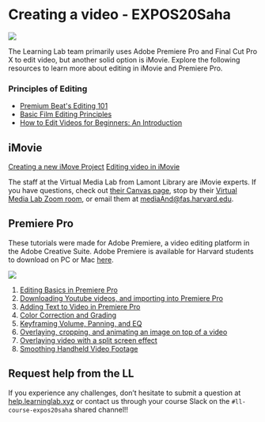 # Creating a video - EXPOS20Saha

![](https://dxlm84u5gf2hs.cloudfront.net/wp-content/uploads/2019/12/Depositphotos_167269670_l-2015-1024x576.jpg)

The Learning Lab team primarily uses Adobe Premiere Pro and Final Cut Pro X to edit video, but another solid option is iMovie. Explore the following resources to learn more about editing in iMovie and Premiere Pro.

### Principles of Editing

- [Premium Beat's Editing 101](https://www.premiumbeat.com/blog/video-editing-101/)
- [Basic Film Editing Principles](https://motionarray.com/learn/filmmaking/basic-film-editing-principles/)
- [How to Edit Videos for Beginners: An Introduction](https://www.borrowlenses.com/blog/how-to-edit-video-for-beginners/)

## iMovie

[Creating a new iMove Project](https://support.apple.com/en-us/HT210410)
[Editing video in iMovie](https://support.apple.com/en-us/HT210430)

The staff at the Virtual Media Lab from Lamont Library are iMovie experts. If you have questions, check out [their Canvas page](https://canvas.harvard.edu/courses/73232/pages/getting-started-with-video-editing), stop by their [Virtual Media Lab Zoom room](http://bit.ly/lamontzoom), or email them at [mediaAnd@fas.harvard.edu](mailto:mediaand@fas.harvard.edu).

## Premiere Pro

These tutorials were made for Adobe Premiere, a video editing platform in the Adobe Creative Suite. Adobe Premiere is available for Harvard students to download on PC or Mac [here](https://harvard.service-now.com/ithelp/www.poetry.fas.harvard.edu?id=kb_article&sys_id=9f3244d3dba304d430ed1dca489619e0).

![](https://files.slack.com/files-pri/T0HTW3H0V-F012LNC0N5R/screen_shot_2020-04-27_at_11.12.25_am.png?pub_secret=6f516904db)
1. [Editing Basics in Premiere Pro](http://resources.learninglab.xyz/simple/people/mike-o/EditingBasics-PremierePro)
2. [Downloading Youtube videos, and importing into Premiere Pro](https://www.youtube.com/watch?v=2hjv5LbI57I)
3. [Adding Text to Video in Premiere Pro](https://www.youtube.com/watch?v=9rldYMJwi6s&feature=youtu.be)
4. [Color Correction and Grading](https://spark.adobe.com/page/5RWYBqHShSlaz/)
5. [Keyframing Volume, Panning, and EQ](https://vimeo.com/417791770)
6. [Overlaying, cropping, and animating an image on top of a video](https://www.youtube.com/watch?v=zaU_ANED98E&feature=youtu.be)
7. [Overlaying video with a split screen effect](https://www.youtube.com/watch?v=fd0r4Jrg8og&amp=&feature=youtu.be)
8. [Smoothing Handheld Video Footage](https://www.youtube.com/watch?v=tv6PgwmDlSg&feature=youtu.be)

## Request help from the LL
If you experience any challenges, don’t hesitate to submit a question at [help.learninglab.xyz](http://help.learninglab.xyz) or contact us through your course Slack on the `#ll-course-expos20saha` shared channel!!
